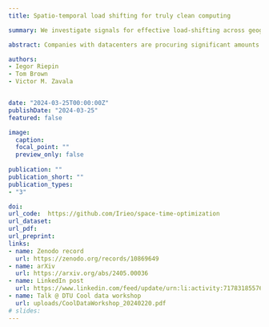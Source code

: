 ```yaml
---
title: Spatio-temporal load shifting for truly clean computing

summary: We investigate signals for effective load-shifting across geographically distributed datacenters operated by a company aiming for 24/7 Carbon-Free Energy matching.

abstract: Companies with datacenters are procuring significant amounts of renewable energy to reduce their carbon footprint. There is increasing interest in achieving 24/7 Carbon-Free Energy (CFE) matching in electricity usage, aiming to eliminate all carbon footprints associated with electricity consumption on an hourly basis. However, the variability of renewable energy resources poses significant challenges for achieving this goal. We explore the impact of shifting computing jobs and associated power loads both in time and between datacenter locations. We develop an optimization model to simulate a network of geographically distributed datacenters managed by a company leveraging spatio-temporal load flexibility to achieve 24/7 CFE matching. We isolate three signals relevant for informed use of load flexiblity -- varying average quality of renewable energy resources, low correlation between wind power generation over long distances due to different weather conditions, and lags in solar radiation peak due to Earth’s rotation. We illustrate that the location of datacenters and the time of year affect which signal drives an effective load-shaping strategy. The energy procurement and load-shifting decisions based on informed use of these signals facilitate the resource-efficiency and cost-effectiveness of clean computing—the costs of 24/7 CFE are reduced by 1.29±0.07 EUR/MWh for every additional percentage of flexible load. We provide practical guidelines on how companies with datacenters can leverage spatio-temporal load flexibility for truly clean computing. Our results and the open-source optimization model can also be useful for a broader variety of companies with flexible loads and an interest in eliminating their carbon footprint.

authors:
- Iegor Riepin
- Tom Brown
- Victor M. Zavala


date: "2024-03-25T00:00:00Z"
publishDate: "2024-03-25"
featured: false

image:
  caption:
  focal_point: ""
  preview_only: false
  
publication: ""
publication_short: ""
publication_types:
- "3"

doi:
url_code:  https://github.com/Irieo/space-time-optimization
url_dataset: 
url_pdf: 
url_preprint: 
links:
- name: Zenodo record
  url: https://zenodo.org/records/10869649
- name: arXiv
  url: https://arxiv.org/abs/2405.00036 
- name: LinkedIn post
  url: https://www.linkedin.com/feed/update/urn:li:activity:7178318557603143680/
- name: Talk @ DTU Cool data workshop
  url: uploads/CoolDataWorkshop_20240220.pdf
# slides:
---
```


